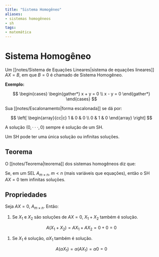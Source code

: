 ```yaml
---
title: "Sistema Homogêneo"
aliases:
- sistemas homogêneos
- sh
tags:
- matemática
---
```

# Sistema Homogêneo

Um [[notes/Sistema de Equações Lineares|sistema de equações lineares]] $AX = B$, em que $B = 0$ é chamado de Sistema Homogêneo.

**Exemplo:**


$$
\begin{cases}
\begin{gather*}
x + y = 0 \\
x - y = 0
\end{gather*}
\end{cases}
$$

Sua [[notes/Escalonamento|forma escalonada]] se dá por:

$$
\left[
\begin{array}{cc|c}
1 & 0 & 0 \\
0 & 1 & 0
\end{array}
\right]
$$

A solução $(0, \cdot \cdot \cdot, 0)$ sempre é solução de um SH.

Um SH pode ter uma única solução ou infinitas soluções.

## Teorema

O [[notes/Teorema|teorema]] dos sistemas homogêneos diz que:

Se, em um SEL $A_{m \times n}$, $m < n$ (mais variáveis que equações), então o SH $AX = 0$ tem infinitas soluções.

## Propriedades

Seja $AX = 0$, $A_{m \times n}$. Então:

1. Se $X_1$ e $X_2$ são soluções de $AX = 0$, $X_1 + X_2$ também é solução.

$$A(X_1 + X_2) = AX_1 + AX_2 = 0 + 0 = 0$$

1. Se $X_1$ é solução, $\alpha X_1$ também é solução.

$$A(\alpha X_1) = \alpha(AX_1) = \alpha 0 = 0$$